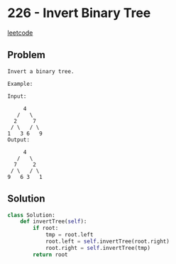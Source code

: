 # 226 - Invert Binary Tree

[leetcode](https://leetcode.com/problems/invert-binary-tree/)

## Problem

    Invert a binary tree.
    
    Example:
    
    Input:
    
         4
       /   \
      2     7
     / \   / \
    1   3 6   9
    Output:
    
         4
       /   \
      7     2
     / \   / \
    9   6 3   1

## Solution

```python
class Solution:
    def invertTree(self):
        if root:
            tmp = root.left
            root.left = self.invertTree(root.right)
            root.right = self.invertTree(tmp)
        return root
```
